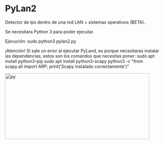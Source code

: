 # PyLan2
Detector de Ips dentro de una red LAN + sistemas operativos (BETA).

Se necesitara Python 3 para poder ejecutar.

Ejecución:
sudo python3 pylan2.py

¡Atención!
Si sale un error al ejecutar PyLand, es porque necesitaras instalar las dependencias, estos son los comandos que necesitas poner: 
sudo apt install python3-pip
sudo apt install python3-scapy
python3 -c "from scapy.all import ARP; print('Scapy instalado correctamente')"

<img width="471" height="214" alt="py" src="https://github.com/user-attachments/assets/320b2d81-00b4-4f83-89c8-4d1ef2e868d9" />
